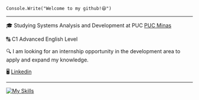 <code>Console.Write("Welcome to my github!😆")</code>
<hr>

<p>🎓 Studying Systems Analysis and Development at PUC <a href="https://www.pucminas.br/destaques/Paginas/default.aspx" target="blank_">PUC Minas</a></p>

<p>🔠 C1 Advanced English Level</p>

<p>🔍 I am looking for an internship opportunity in the development area to apply and expand my knowledge.</p>

<p>🖥️ <a href="https://www.linkedin.com/in/phcostx/" target="blank_">Linkedin</a></p>
<hr>

[![My Skills](https://skillicons.dev/icons?i=cs,mysql)](https://skillicons.dev)






